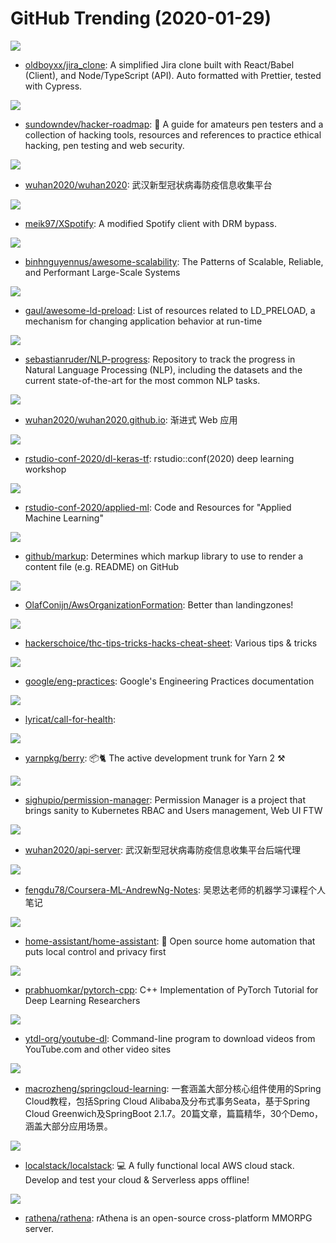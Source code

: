 # GitHub Trending (2020-01-29)

![](https://img.shields.io/badge/JavaScript-New%20879-green?style=flat-square&logo=appveyor)
- [oldboyxx/jira_clone](https://github.com/oldboyxx/jira_clone): A simplified Jira clone built with React/Babel (Client), and Node/TypeScript (API). Auto formatted with Prettier, tested with Cypress.

![](https://img.shields.io/badge/none-New%20493-green?style=flat-square&logo=appveyor)
- [sundowndev/hacker-roadmap](https://github.com/sundowndev/hacker-roadmap): 📌 A guide for amateurs pen testers and a collection of hacking tools, resources and references to practice ethical hacking, pen testing and web security.

![](https://img.shields.io/badge/none-New%201-green?style=flat-square&logo=appveyor)
- [wuhan2020/wuhan2020](https://github.com/wuhan2020/wuhan2020): 武汉新型冠状病毒防疫信息收集平台

![](https://img.shields.io/badge/C%2B%2B-New%20246-green?style=flat-square&logo=appveyor)
- [meik97/XSpotify](https://github.com/meik97/XSpotify): A modified Spotify client with DRM bypass.

![](https://img.shields.io/badge/none-New%20198-green?style=flat-square&logo=appveyor)
- [binhnguyennus/awesome-scalability](https://github.com/binhnguyennus/awesome-scalability): The Patterns of Scalable, Reliable, and Performant Large-Scale Systems

![](https://img.shields.io/badge/none-New%2087-green?style=flat-square&logo=appveyor)
- [gaul/awesome-ld-preload](https://github.com/gaul/awesome-ld-preload): List of resources related to LD_PRELOAD, a mechanism for changing application behavior at run-time

![](https://img.shields.io/badge/Python-New%2050-green?style=flat-square&logo=appveyor)
- [sebastianruder/NLP-progress](https://github.com/sebastianruder/NLP-progress): Repository to track the progress in Natural Language Processing (NLP), including the datasets and the current state-of-the-art for the most common NLP tasks.

![](https://img.shields.io/badge/TypeScript-New%2073-green?style=flat-square&logo=appveyor)
- [wuhan2020/wuhan2020.github.io](https://github.com/wuhan2020/wuhan2020.github.io): 渐进式 Web 应用

![](https://img.shields.io/badge/HTML-New%2032-green?style=flat-square&logo=appveyor)
- [rstudio-conf-2020/dl-keras-tf](https://github.com/rstudio-conf-2020/dl-keras-tf): rstudio::conf(2020) deep learning workshop

![](https://img.shields.io/badge/HTML-New%2035-green?style=flat-square&logo=appveyor)
- [rstudio-conf-2020/applied-ml](https://github.com/rstudio-conf-2020/applied-ml): Code and Resources for "Applied Machine Learning"

![](https://img.shields.io/badge/Ruby-New%2029-green?style=flat-square&logo=appveyor)
- [github/markup](https://github.com/github/markup): Determines which markup library to use to render a content file (e.g. README) on GitHub

![](https://img.shields.io/badge/TypeScript-New%2024-green?style=flat-square&logo=appveyor)
- [OlafConijn/AwsOrganizationFormation](https://github.com/OlafConijn/AwsOrganizationFormation): Better than landingzones!

![](https://img.shields.io/badge/C-New%20155-green?style=flat-square&logo=appveyor)
- [hackerschoice/thc-tips-tricks-hacks-cheat-sheet](https://github.com/hackerschoice/thc-tips-tricks-hacks-cheat-sheet): Various tips & tricks

![](https://img.shields.io/badge/none-New%2059-green?style=flat-square&logo=appveyor)
- [google/eng-practices](https://github.com/google/eng-practices): Google's Engineering Practices documentation

![](https://img.shields.io/badge/Vue-New%202-green?style=flat-square&logo=appveyor)
- [lyricat/call-for-health](https://github.com/lyricat/call-for-health): 

![](https://img.shields.io/badge/TypeScript-New%2051-green?style=flat-square&logo=appveyor)
- [yarnpkg/berry](https://github.com/yarnpkg/berry): 📦🐈 The active development trunk for Yarn 2 ⚒

![](https://img.shields.io/badge/JavaScript-New%2054-green?style=flat-square&logo=appveyor)
- [sighupio/permission-manager](https://github.com/sighupio/permission-manager): Permission Manager is a project that brings sanity to Kubernetes RBAC and Users management, Web UI FTW

![](https://img.shields.io/badge/Python-New%2018-green?style=flat-square&logo=appveyor)
- [wuhan2020/api-server](https://github.com/wuhan2020/api-server): 武汉新型冠状病毒防疫信息收集平台后端代理

![](https://img.shields.io/badge/HTML-New%2032-green?style=flat-square&logo=appveyor)
- [fengdu78/Coursera-ML-AndrewNg-Notes](https://github.com/fengdu78/Coursera-ML-AndrewNg-Notes): 吴恩达老师的机器学习课程个人笔记

![](https://img.shields.io/badge/Python-New%2058-green?style=flat-square&logo=appveyor)
- [home-assistant/home-assistant](https://github.com/home-assistant/home-assistant): 🏡 Open source home automation that puts local control and privacy first

![](https://img.shields.io/badge/C%2B%2B-New%2056-green?style=flat-square&logo=appveyor)
- [prabhuomkar/pytorch-cpp](https://github.com/prabhuomkar/pytorch-cpp): C++ Implementation of PyTorch Tutorial for Deep Learning Researchers

![](https://img.shields.io/badge/Python-New%2083-green?style=flat-square&logo=appveyor)
- [ytdl-org/youtube-dl](https://github.com/ytdl-org/youtube-dl): Command-line program to download videos from YouTube.com and other video sites

![](https://img.shields.io/badge/Java-New%2034-green?style=flat-square&logo=appveyor)
- [macrozheng/springcloud-learning](https://github.com/macrozheng/springcloud-learning): 一套涵盖大部分核心组件使用的Spring Cloud教程，包括Spring Cloud Alibaba及分布式事务Seata，基于Spring Cloud Greenwich及SpringBoot 2.1.7。20篇文章，篇篇精华，30个Demo，涵盖大部分应用场景。

![](https://img.shields.io/badge/Python-New%2071-green?style=flat-square&logo=appveyor)
- [localstack/localstack](https://github.com/localstack/localstack): 💻 A fully functional local AWS cloud stack. Develop and test your cloud & Serverless apps offline!

![](https://img.shields.io/badge/C%2B%2B-New%2033-green?style=flat-square&logo=appveyor)
- [rathena/rathena](https://github.com/rathena/rathena): rAthena is an open-source cross-platform MMORPG server.

